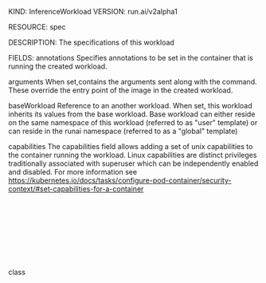 KIND:     InferenceWorkload
VERSION:  run.ai/v2alpha1

RESOURCE: spec <Object>

DESCRIPTION:
     The specifications of this workload

FIELDS:
   annotations	<Object>
     Specifies annotations to be set in the container that is running the
     created workload.

   arguments	<Object>
     When set,contains the arguments sent along with the command. These override
     the entry point of the image in the created workload.

   baseWorkload	<string>
     Reference to an another workload. When set, this workload inherits its
     values from the base workload. Base workload can either reside on the same
     namespace of this workload (referred to as "user" template) or can reside
     in the runai namespace (referred to as a "global" template)

   capabilities	<Object>
     The capabilities field allows adding a set of unix capabilities to the
     container running the workload. Linux capabilities are distinct privileges
     traditionally associated with superuser which can be independently enabled
     and disabled. For more information see
     https://kubernetes.io/docs/tasks/configure-pod-container/security-context/#set-capabilities-for-a-container

   class	<Object>
     The autoscaler class for knative to use

   command	<Object>
     If set, overrides the image's entry point with the supplied command.

   cpu	<Object>
     Specifies CPU units to allocate for the created workload (0.5, 1, .etc).
     The workload will receive at least this amount of CPU. Note that the
     workload will not be scheduled unless the system can guarantee this amount
     of CPUs to the workload.

   cpuLimit	<Object>
     Specifies a limit on the number of CPUs consumed by the workload (0.5, 1,
     .etc). The system guarantees that this workload will not be able to consume
     more than this amount of CPUs.

   createHomeDir	<Object>
     Instructs the system to create a temporary home directory for the user
     within the container. Data stored in this directory will not be saved when
     the container exits. When the runAsUser flag is set to true, this flag will
     default to true as well.

   environment	<Object>
     Specifies environment variables to be set in the container running the
     created workload.

   exposedUrls	<Object>
     Specifies a set of exported url (e.g. ingress) from the container running
     the created workload.

   extendedResources	<Object>
     Specifies values for extended resources. Extended resources are third-party
     devices (such as high-performance NICs, FPGAs, or InfiniBand adapters) that
     you want to allocate to your Job. For more information see:
     https://kubernetes.io/docs/concepts/extend-kubernetes/compute-storage-net/device-plugins/

   gitSync	<Object>
     Specifies git repositories to mount into the container running the
     workload.

   gpu	<Object>
     Specifies the number on the number of GPUs to allocate for the created
     workload. The default is no allocated GPUs. The GPU value can be an integer
     or a fraction between 0 and 1.

   gpuLimit	<Object>
     Specifies a limit on the GPUs to allocate for this workload (1G, 20M,
     .etc). Intended to use for Opportunistic jobs (with the smart
     node-scheduler).

   gpuMemory	<Object>
     Specifies GPU memory to allocate for the created workload. The workload
     will receive this amount of memory. Note that the workload will not be
     scheduled unless the system can guarantee this amount of GPU memory to the
     workload.

   hostIpc	<Object>
     Specifies that the created workload will use the host's ipc namespace.

   hostNetwork	<Object>
     Specifies that the created workload will use the host's network stack
     inside its container. For more information see the Docker Run Reference at
     https://docs.docker.com/engine/reference/run/

   image	<Object>
     Specifies the image to use when creating the container running the
     workload.

   imagePullPolicy	<Object>
     Specifies the pull policy of the image when starting a container running
     the created workload. Options are: always, ifNotPresent, or never. For more
     information see: https://kubernetes.io/docs/concepts/containers/images

   ingressUrl	<Object>
     This field is for internal use only.

   isPrivateServiceUrl	<Object>
     Configure the inference service to be available only on the cluster-local
     network, and not on the public internet

   labels	<Object>
     Specifies labels to be set in the container running the created workload.

   largeShm	<Object>
     Specifies a large /dev/shm device to mount into a container running the
     created workload. An shm is a shared file system mounted on RAM.

   maxScale	<Object>
     The maximum number of replicas to run

   memory	<Object>
     Specifies the amount of CPU memory to allocate for this workload (1G, 20M,
     .etc). The workload will receive at least this amount of memory. Note that
     the workload will not be scheduled unless the system can guarantee this
     amount of memory to the workload

   memoryLimit	<Object>
     Specifies a limit on the CPU memory to allocate for this workload (1G, 20M,
     .etc). The system guarantees that this workload will not be able to consume
     more than this amount of memory. The workload will receive an error when
     trying to allocate more memory than this limit.

   metric	<Object>
     The predefined metric to use for autoscaling. Possible values are:
     cpu-utilization, latency, throughput, concurrency, gpu-utilization, custom.

   metricName	<Object>
     The exact metric name to use for autoscaling (overrides Metric field)

   migProfile	<Object>
     Specifies the memory profile to be used for workload running on NVIDIA
     Multi-Instance GPU (MIG) technology.

   minScale	<Object>
     The minimum number of replicas to run

   mountPropagation	<Object>
     Allows for sharing volumes mounted by a container to other containers in
     the same pod, or even to other pods on the same node. The volume mount will
     receive all subsequent mounts that are mounted to this volume or any of its
     subdirectories.

   name	<Object>
     The specific name of the created resource. Either name of namePrefix should
     be provided, but not both.

   namePrefix	<Object>
     A prefix used for assigning a name to the created resource. Either name of
     namePrefix should be provided, but not both.

   nodePool	<Object>
     Specifies the NodePool name to be used to schedule this job on - DEPRECATED
     use NodePools instead

   nodePools	<Object>
     Specifies the list of node pools to use for scheduling the job, ordered by
     preference.

   nodeType	<Object>
     Specifies nodes (machines) or a group of nodes on which the workload will
     run. To use this feature, your Administrator will need to label nodes as
     explained in the Group Nodes guide at
     https://docs.run.ai/admin/researcher-setup/limit-to-node-group. This flag
     can be used in conjunction with Project-based affinity. In this case, the
     flag is used to refine the list of allowable node groups set in the
     Project. For more information see the Projects setup guide at
     https://docs.run.ai/admin/admin-ui-setup/project-setup.

   ports	<Object>
     Specifies a set of ports exposed from the container running the created
     workload. Used together with --service-type.

   pvcs	<Object>
     Specifies persistent volume claims to mount into a container running the
     created workload.

   runAsGid	<Object>
     Specifies the Unix group id with which the container should run. Will be
     used only if runAsUser is set to true.

   runAsUid	<Object>
     Specifies the Unix user id with which the container running the created
     workload should run. Will be used only if runAsUser is set to true.

   runAsUser	<Object>
     Limits the container running the created workload to run in the context of
     a specific non-root user. The user id is provided by the runAsUid field.
     This would manifest itself in access to operating system resources, in the
     ownership of new folders created under shared directories, etc.
     Alternatively, if your cluster is connected to Run:ai via SAML, you can map
     the container to use the Linux UID/GID which is stored in the
     organization's directory. For more information see the User Identity guide
     at https://docs.run.ai/admin/runai-setup/config/non-root-containers/

   s3	<Object>
     Specifies S3 buckets to mount into the container running the workload

   serviceType	<Object>
     Specifies the default service exposure method for ports. The default shall
     be used for ports which do not specify service type. Options are:
     LoadBalancer, NodePort or ClusterIP. For more information see the External
     Access to Containers guide on
     https://docs.run.ai/admin/runai-setup/config/allow-external-access-to-containers/

   stdin	<Object>
     Instructs the system to keep stdin open for the container(s) running the
     created workload, even if nothing is attached.

   supplementalGroups	<Object>
     ';' separated list of supplemental group IDs. Will be added to the security
     context of the container running the created workload.

   target	<Object>
     The target value for the autoscaling metric

   tolerations	<Object>
     Toleration rules which apply to the pods running the workload. Toleration
     rules guide (but do not require) the system to which node each pod can be
     scheduled to or evicted from, based on matching between those rules and the
     set of taints defined for each Kubernetes node.

   tty	<Object>
     Instructs the system to allocate a pseudo-TTY for the created workload.

   usage	<string>
     The intended usage of this workload. possible values are "Template": this
     workload is used as the base for other workloads. "Submit": this workload
     is used for submitting a job and/or other Kubernetes resources.

   username	<Object>
     Display-only field describing the user who owns the workload. The data is
     not used for authentication or authorization purposes.

   volumes	<Object>
     Specifies volumes to mount into a container running the created workload.

   workingDir	<Object>
     Specifies a directory that will be used as the current directory when the
     container running the created workload starts.